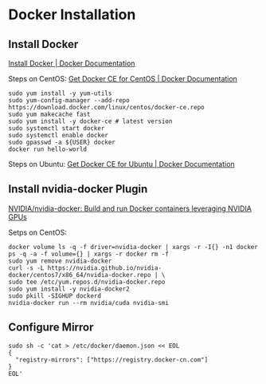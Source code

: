 # Docker Installation

## Install Docker

[Install Docker | Docker Documentation](https://docs.docker.com/engine/installation/)

Steps on CentOS: [Get Docker CE for CentOS | Docker Documentation](https://docs.docker.com/engine/installation/linux/docker-ce/centos/)

    sudo yum install -y yum-utils
    sudo yum-config-manager --add-repo https://download.docker.com/linux/centos/docker-ce.repo
    sudo yum makecache fast
    sudo yum install -y docker-ce # latest version
    sudo systemctl start docker
    sudo systemctl enable docker
    sudo gpasswd -a ${USER} docker
    docker run hello-world

Steps on Ubuntu: [Get Docker CE for Ubuntu | Docker Documentation](https://docs.docker.com/engine/installation/linux/docker-ce/ubuntu/)

## Install nvidia-docker Plugin

[NVIDIA/nvidia-docker: Build and run Docker containers leveraging NVIDIA GPUs](https://github.com/NVIDIA/nvidia-docker)

Setps on CentOS:
    
    docker volume ls -q -f driver=nvidia-docker | xargs -r -I{} -n1 docker ps -q -a -f volume={} | xargs -r docker rm -f
    sudo yum remove nvidia-docker
    curl -s -L https://nvidia.github.io/nvidia-docker/centos7/x86_64/nvidia-docker.repo | \
    sudo tee /etc/yum.repos.d/nvidia-docker.repo
    sudo yum install -y nvidia-docker2
    sudo pkill -SIGHUP dockerd
    nvidia-docker run --rm nvidia/cuda nvidia-smi

## Configure Mirror

    sudo sh -c 'cat > /etc/docker/daemon.json << EOL
    {
      "registry-mirrors": ["https://registry.docker-cn.com"]
    }
    EOL'
